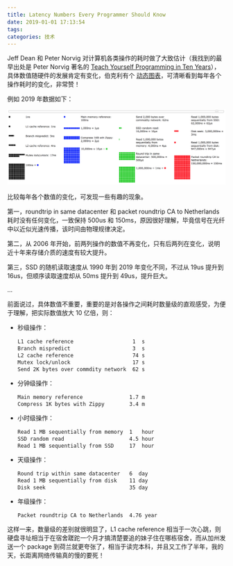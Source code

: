 ```yaml
---
title: Latency Numbers Every Programmer Should Know
date: 2019-01-01 17:13:54
tags:
categories: 技术
---
```


Jeff Dean 和 Peter Norvig 对计算机各类操作的耗时做了大致估计（我找到的最早出处是 Peter Norvig 著名的 [Teach Yourself Programming in Ten Years](http://norvig.com/21-days.html#answers)），具体数值随硬件的发展肯定有变化，伯克利有个 [动态图表](https://people.eecs.berkeley.edu/~rcs/research/interactive_latency.html)，可清晰看到每年各个操作耗时的变化，非常赞！

例如 2019 年数据如下：

<img src="/images/2019/latency-numbers/latency-numbers-2019.png" alt="latency numbers 2019" style="width: 800px;"/>

比较每年各个数值的变化，可发现一些有趣的现象。

第一，roundtrip in same datacenter 和 packet roundtrip CA to Netherlands 耗时没有任何变化，一致保持 500us 和 150ms，原因很好理解，毕竟信号在光纤中以近似光速传播，该时间由物理规律决定。

第二，从 2006 年开始，前两列操作的数值不再变化，只有后两列在变化，说明近十年来存储介质的速度有较大提升。

第三，SSD 的随机读取速度从 1990 年到 2019 年变化不同，不过从 19us 提升到 16us，但顺序读取速度却从 50ms 提升到 49us，提升巨大。

...

前面说过，具体数值不重要，重要的是对各操作之间耗时数量级的直观感受，为便于理解，把实际数值放大 10 亿倍，则：

* 秒级操作：

  ```
  L1 cache reference                   1  s
  Branch mispredict                    3  s
  L2 cache reference                   74 s
  Mutex lock/unlock                    17 s
  Send 2K bytes over commdity network  62 s
  ```

* 分钟级操作：

  ```
  Main memory reference               1.7 m
  Compress 1K bytes with Zippy        3.4 m
  ```

* 小时级操作：

  ```
  Read 1 MB sequentially from memory  1   hour
  SSD random read                     4.5 hour
  Read 1 MB sequentially from SSD     17  hour
  ```

* 天级操作：

  ```
  Round trip within same datacenter   6  day
  Read 1 MB sequentially from disk    11 day
  Disk seek                           35 day
  ```

* 年级操作：

  ```
  Packet roundtrip CA to Netherlands  4.76 year
  ```

这样一来，数量级的差别就很明显了，L1 cache reference 相当于一次心跳，则硬盘寻址相当于在宿舍蹉跎一个月才搞清楚要追的妹子住在哪栋宿舍，而从加州发送一个 package 到荷兰就更夸张了，相当于读完本科，并且又工作了半年，我的天，长距离网络传输真的慢的要死！



